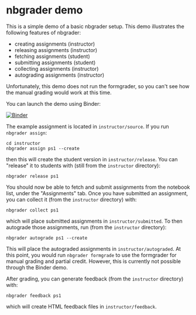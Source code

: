 # nbgrader demo

This is a simple demo of a basic nbgrader setup. This demo illustrates the following features of nbgrader:

* creating assignments (instructor)
* releasing assignments (instructor)
* fetching assignments (student)
* submitting assignments (student)
* collecting assignments (instructor)
* autograding assignments (instructor)

Unfortunately, this demo does not run the formgrader, so you can't see how the manual grading would work at this time.

You can launch the demo using Binder:

[![Binder](http://mybinder.org/badge.svg)](http://mybinder.org/repo/jhamrick/nbgrader-demo)

The example assignment is located in `instructor/source`. If you run `nbgrader assign`:

    cd instructor
    nbgrader assign ps1 --create

then this will create the student version in `instructor/release`. You can "release" it to students with (still from the `instructor` directory):

    nbgrader release ps1

You should now be able to fetch and submit assignments from the notebook list, under the "Assignments" tab. Once you have submitted an assignment, you can collect it (from the `instructor` directory) with:

    nbgrader collect ps1

which will place submitted assignments in `instructor/submitted`. To then autograde those assignments, run (from the `instructor` directory):

    nbgrader autograde ps1 --create

This will place the autograded assignments in `instructor/autograded`. At this point, you would run `nbgrader formgrade` to use the formgrader for manual grading and partial credit. However, this is currently not possible through the Binder demo.

After grading, you can generate feedback (from the `instructor` directory) with:

    nbgrader feedback ps1

which will create HTML feedback files in `instructor/feedback`.
